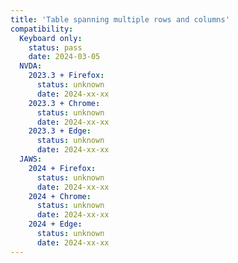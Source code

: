 ```yaml
---
title: 'Table spanning multiple rows and columns'
compatibility:
  Keyboard only:
    status: pass
    date: 2024-03-05
  NVDA:
    2023.3 + Firefox:
      status: unknown
      date: 2024-xx-xx
    2023.3 + Chrome:
      status: unknown
      date: 2024-xx-xx
    2023.3 + Edge:
      status: unknown
      date: 2024-xx-xx
  JAWS:
    2024 + Firefox:
      status: unknown
      date: 2024-xx-xx
    2024 + Chrome:
      status: unknown
      date: 2024-xx-xx
    2024 + Edge:
      status: unknown
      date: 2024-xx-xx
---
```

